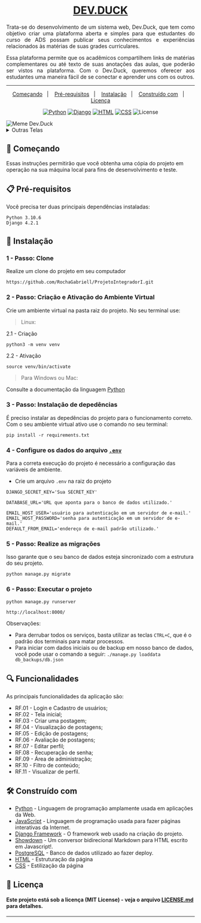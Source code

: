 <h1 style='text-align: center'><a href="#">DEV.DUCK</a></h1>

<p style='text-align: justify;'>Trata-se do desenvolvimento de um sistema web, Dev.Duck, que tem como objetivo criar uma plataforma aberta e simples para que estudantes do curso de ADS possam publicar seus conhecimentos e experiências relacionados às matérias de suas grades curriculares.</p>
<p style='text-align: justify;'>Essa plataforma permite que os acadêmicos compartilhem links de matérias  complementares ou até texto de suas anotações das aulas, que poderão ser vistos na plataforma. Com o Dev.Duck, queremos oferecer aos estudantes uma maneira fácil de se conectar e aprender uns com os outros.</p>

---

<p align="center">
  <a href="#-Começando">Começando</a>&nbsp;&nbsp;&nbsp;|&nbsp;&nbsp;&nbsp;
  <a href="#-Pré-requisitos">Pré-requisitos</a>&nbsp;&nbsp;&nbsp;|&nbsp;&nbsp;&nbsp;
  <a href="#-Instalação">Instalação</a>&nbsp;&nbsp;&nbsp;|&nbsp;&nbsp;&nbsp;
  <a href="#-Construído com">Construído com</a>&nbsp;&nbsp;&nbsp;|&nbsp;&nbsp;&nbsp;
  <a href="#-Licença">Licença</a>
</p>

<p align="center">
  <a href="https://www.python.org/"><img src="https://img.shields.io/badge/Python-3.9%20%7C%203.10-blue" alt="Python"></a>
  <a href="https://www.djangoproject.com/"><img src="https://img.shields.io/badge/Django-4.2-brightgreen" alt="Django"></a>
  <a href="https://www.w3.org/TR/html52/"><img src="https://img.shields.io/badge/HTML-5-orange" alt="HTML"></a>
  <a href="https://www.w3.org/Style/CSS/"><img src="https://img.shields.io/badge/CSS-3-blueviolet" alt="CSS"></a>
  <img alt="License" src="https://img.shields.io/static/v1?label=license&message=MIT&color=49AA26&labelColor=000000">
</p>

<img alt="Meme Dev.Duck" src="https://github.com/RochaGabriell/ProjetoIntegradorI/blob/main/.github/Dev.Duck.png?raw=true">

<details>
  <summary>Outras Telas</summary>
  <img alt="Home Page" src="https://github.com/RochaGabriell/ProjetoIntegradorI/blob/main/.github/Pages/Home.png?raw=true">
  <img alt="See Post" src="https://github.com/RochaGabriell/ProjetoIntegradorI/blob/main/.github/Pages/See_Post.png?raw=true">
  <img alt="Profile" src="https://github.com/RochaGabriell/ProjetoIntegradorI/blob/main/.github/Pages/Profile.png?raw=true">
  <img alt="New Post" src="https://github.com/RochaGabriell/ProjetoIntegradorI/blob/main/.github/Pages/New_Post.png?raw=true">
</details>

## 🚀 Começando

Essas instruções permitirão que você obtenha uma cópia do projeto em operação na sua máquina local para fins de desenvolvimento e teste.

## 📋 Pré-requisitos

Você precisa ter duas principais dependências instaladas:

```
Python 3.10.6
Django 4.2.1
```

## 🔧 Instalação

### 1 - Passo: Clone

Realize um clone do projeto em seu computador

```
https://github.com/RochaGabriell/ProjetoIntegradorI.git
```

### 2 - Passo: Criação e Ativação do Ambiente Virtual

Crie um ambiente virtual na pasta raiz do projeto. No seu terminal use:

> Linux:

2.1 - Criação

```
python3 -m venv venv
```

2.2 - Ativação

```
source venv/bin/activate
```

> Para Windows ou Mac:

Consulte a documentação da linguagem [Python](https://docs.python.org/pt-br/3/library/venv.html)

### 3 - Passo: Instalação de depedências

É preciso instalar as depedências do projeto para o funcionamento correto. Com o seu ambiente virtual ativo use o comando no seu terminal:

```
pip install -r requirements.txt
```

### 4 - Configure os dados do arquivo [`.env`](https://django-environ.readthedocs.io/en/latest/)

Para a correta execução do projeto é necessário a configuração das variáveis de ambiente.

- Crie um arquivo `.env` na raiz do projeto

```
DJANGO_SECRET_KEY='Sua SECRET_KEY'

DATABASE_URL='URL que aponta para o banco de dados utilizado.'

EMAIL_HOST_USER='usuário para autenticação em um servidor de e-mail.'
EMAIL_HOST_PASSWORD='senha para autenticação em um servidor de e-mail.'
DEFAULT_FROM_EMAIL='endereço de e-mail padrão utilizado.'
```

### 5 - Passo: Realize as migrações

Isso garante que o seu banco de dados esteja sincronizado com a estrutura do seu projeto.

```
python manage.py migrate
```

### 6 - Passo: Executar o projeto

```
python manage.py runserver
```

```
http://localhost:8000/
```

Observações:

- Para derrubar todos os serviços, basta utilizar as teclas `CTRL+C`, que é o padrão dos terminais para matar processos.
- Para iniciar com dados iniciais ou de backup em nosso banco de dados, você pode usar o comando a seguir: ```./manage.py loaddata db_backups/db.json ```

## 🔍 Funcionalidades

As principais funcionalidades da aplicação são:

- RF.01 - Login e Cadastro de usuários;
- RF.02 - Tela inicial;
- RF.03 - Criar uma postagem;
- RF.04 - Visualização de postagens;
- RF.05 - Edição de postagens;
- RF.06 - Avaliação de postagens;
- RF.07 - Editar perfil;
- RF.08 - Recuperação de senha;
- RF.09 - Área de administração;
- RF.10 - Filtro de conteúdo;
- RF.11 - Visualizar de perfil.

## 🛠️ Construído com

- [Python](https://www.python.org/) - Linguagem de programação amplamente usada em aplicações da Web.
- [JavaScript](https://www.javascript.com/) - Linguagem de programação usada para fazer páginas interativas da Internet.
- [Django Framework](https://www.djangoproject.com/) - O framework web usado na criação do projeto.
- [Showdown](https://showdownjs.com/) - Um conversor bidirecional Markdown para HTML escrito em Javascript!.
- [PostgreSQL](https://www.postgresql.org/) - Banco de dados utilizado ao fazer deploy.
- [HTML](https://developer.mozilla.org/pt-BR/docs/Web/HTML) - Estruturação da página
- [CSS](https://developer.mozilla.org/pt-BR/docs/Web/CSS) - Estilização da página

## 📄 Licença

#### Este projeto está sob a licença (MIT License) - veja o arquivo [LICENSE.md](https://github.com/RochaGabriell/ProjetoIntegradorI/blob/main/LICENSE) para detalhes.

---
